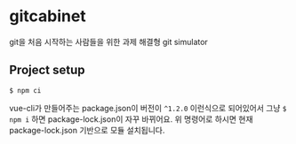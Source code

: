 # gitcabinet
git을 처음 시작하는 사람들을 위한 과제 해결형 git simulator

## Project setup
```
$ npm ci
```
vue-cli가 만들어주는 package.json이 버전이 `^1.2.0` 이런식으로 되어있어서 그냥 `$ npm i` 하면 package-lock.json이 자꾸 바뀌어요. 위 명령어로 하시면 현재 package-lock.json 기반으로 모듈 설치됩니다.
